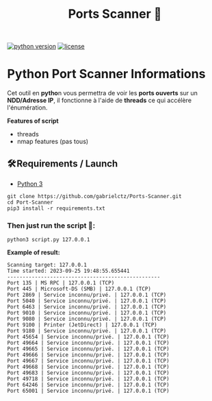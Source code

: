 <h1 align="center" id="title">Ports Scanner 📶</h1><br>

[![python version](https://img.shields.io/badge/Python-3.10%2B-brightgreen)](https://www.python.org/downloads/)
[![license](https://img.shields.io/badge/License-GNU-blue.svg)](https://www.gnu.org/licenses/gpl-3.0.fr.html)


# **Python Port Scanner Informations**
Cet outil en **pytho**n vous permettra de voir les **ports ouverts** sur un **NDD/Adresse IP**, il fonctionne à l'aide de **threads** ce qui accélère l'énumération. 

**Features of script**
- threads
- nmap features (pas tous)

## **🛠️ Requirements / Launch**

- [Python 3](https://www.python.org/downloads/)

```
git clone https://github.com/gabrielctz/Ports-Scanner.git
cd Port-Scanner
pip3 install -r requirements.txt
```

### Then just run the script 🔧:

`python3 script.py 127.0.0.1 `

**Example of result:**
```
Scanning target: 127.0.0.1
Time started: 2023-09-25 19:48:55.655441
--------------------------------------------------
Port 135 | MS RPC | 127.0.0.1 (TCP)
Port 445 | Microsoft-DS (SMB) | 127.0.0.1 (TCP)
Port 2869 | Service inconnu/privé. | 127.0.0.1 (TCP)
Port 5040 | Service inconnu/privé. | 127.0.0.1 (TCP)
Port 6463 | Service inconnu/privé. | 127.0.0.1 (TCP)
Port 9010 | Service inconnu/privé. | 127.0.0.1 (TCP)
Port 9080 | Service inconnu/privé. | 127.0.0.1 (TCP)
Port 9100 | Printer (JetDirect) | 127.0.0.1 (TCP)
Port 9180 | Service inconnu/privé. | 127.0.0.1 (TCP)
Port 45654 | Service inconnu/privé. | 127.0.0.1 (TCP)
Port 49664 | Service inconnu/privé. | 127.0.0.1 (TCP)
Port 49665 | Service inconnu/privé. | 127.0.0.1 (TCP)
Port 49666 | Service inconnu/privé. | 127.0.0.1 (TCP)
Port 49667 | Service inconnu/privé. | 127.0.0.1 (TCP)
Port 49668 | Service inconnu/privé. | 127.0.0.1 (TCP)
Port 49683 | Service inconnu/privé. | 127.0.0.1 (TCP)
Port 49718 | Service inconnu/privé. | 127.0.0.1 (TCP)
Port 64246 | Service inconnu/privé. | 127.0.0.1 (TCP)
Port 65001 | Service inconnu/privé. | 127.0.0.1 (TCP)
```
